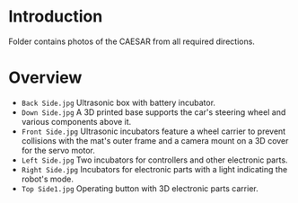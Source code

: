 # Introduction #
Folder contains photos of the CAESAR from all required directions.


# Overview #
- `Back Side.jpg` Ultrasonic box with battery incubator.
- `Down Side.jpg` A 3D printed base supports the car's steering wheel and various components above it.
- `Front Side.jpg` Ultrasonic incubators feature a wheel carrier to prevent collisions with the mat's outer frame and a camera mount on a 3D cover for the servo motor.
- `Left Side.jpg` Two incubators for controllers and other electronic parts.
- `Right Side.jpg` Incubators for electronic parts with a light indicating the robot's mode.
- `Top Side1.jpg` Operating button with 3D electronic parts carrier.
